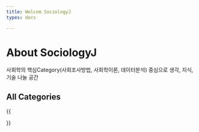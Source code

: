 ```yaml
---
title: Welcom SociologyJ
types: docs

---
```


# About **SociologyJ**

사회학의 핵심Category(사회조사방법, 사회학이론, 데이터분석) 중심으로 
생각, 지식, 기술 나눌 공간 

## All Categories

{{<section>}}
